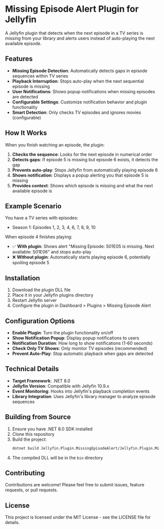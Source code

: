 # Missing Episode Alert Plugin for Jellyfin

A Jellyfin plugin that detects when the next episode in a TV series is missing from your library and alerts users instead of auto-playing the next available episode.

## Features

- **Missing Episode Detection**: Automatically detects gaps in episode sequences within TV series
- **Playback Interruption**: Stops auto-play when the next sequential episode is missing
- **User Notifications**: Shows popup notifications when missing episodes are detected
- **Configurable Settings**: Customize notification behavior and plugin functionality
- **Smart Detection**: Only checks TV episodes and ignores movies (configurable)

## How It Works

When you finish watching an episode, the plugin:

1. **Checks the sequence**: Looks for the next episode in numerical order
2. **Detects gaps**: If episode 5 is missing but episode 6 exists, it detects the gap
3. **Prevents auto-play**: Stops Jellyfin from automatically playing episode 6
4. **Shows notification**: Displays a popup alerting you that episode 5 is missing
5. **Provides context**: Shows which episode is missing and what the next available episode is

## Example Scenario

You have a TV series with episodes:
- Season 1: Episodes 1, 2, 3, 4, 6, 7, 8, 9, 10

When episode 4 finishes playing:
- ✅ **With plugin**: Shows alert "Missing Episode: S01E05 is missing. Next available: S01E06" and stops auto-play
- ❌ **Without plugin**: Automatically starts playing episode 6, potentially spoiling episode 5

## Installation

1. Download the plugin DLL file
2. Place it in your Jellyfin plugins directory
3. Restart Jellyfin server
4. Configure the plugin in Dashboard > Plugins > Missing Episode Alert

## Configuration Options

- **Enable Plugin**: Turn the plugin functionality on/off
- **Show Notification Popup**: Display popup notifications to users
- **Notification Duration**: How long to show notifications (1-60 seconds)
- **Check Only TV Shows**: Only monitor TV episodes (recommended)
- **Prevent Auto-Play**: Stop automatic playback when gaps are detected

## Technical Details

- **Target Framework**: .NET 8.0
- **Jellyfin Version**: Compatible with Jellyfin 10.9.x
- **Event Monitoring**: Hooks into Jellyfin's playback completion events
- **Library Integration**: Uses Jellyfin's library manager to analyze episode sequences

## Building from Source

1. Ensure you have .NET 8.0 SDK installed
2. Clone this repository
3. Build the project:
   ```bash
   dotnet build Jellyfin.Plugin.MissingEpisodeAlert/Jellyfin.Plugin.MissingEpisodeAlert.csproj
   ```
4. The compiled DLL will be in the `bin` directory

## Contributing

Contributions are welcome! Please feel free to submit issues, feature requests, or pull requests.

## License

This project is licensed under the MIT License - see the LICENSE file for details.
